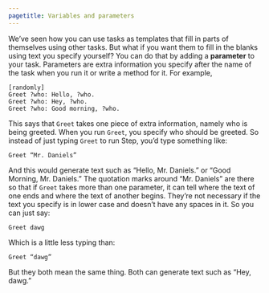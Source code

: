 ```yaml
---
pagetitle: Variables and parameters
---
```

We’ve seen how you can use tasks as templates that fill in parts of themselves using other tasks.  But what if you want them to fill in the blanks using text you specify yourself?  You can do that by adding a **parameter** to your task.  Parameters are extra information you specify after the name of the task when you run it or write a method for it.  For example, 
```step
[randomly]
Greet ?who: Hello, ?who.
Greet ?who: Hey, ?who.
Greet ?who: Good morning, ?who.
```
This says that `Greet` takes one piece of extra information, namely who is being greeted.  When you run `Greet`, you specify who should be greeted.  So instead of just typing `Greet` to run Step, you’d type something like:
```step
Greet “Mr. Daniels”
```
And this would generate text such as “Hello, Mr. Daniels.” or “Good Morning, Mr. Daniels.”  The quotation marks around “Mr. Daniels” are there so that if `Greet` takes more than one parameter, it can tell where the text of one ends and where the text of another begins.  They’re not necessary if the text you specify is in lower case and doesn’t have any spaces in it.  So you can just say:
```step
Greet dawg
```
Which is a little less typing than:
```step
Greet “dawg”
```
But they both mean the same thing.  Both can generate text such as “Hey, dawg.”
